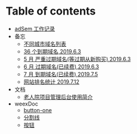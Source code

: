 # Table of contents

- [adSem 工作记录](README.md)
- 备忘
  - [不同城市域名列表](oldpeople/bu-tong-cheng-shi-yu-ming-lie-biao-19613.md)
  - [36 个到期域名,2019.6.3](oldpeople/38-dao-qi-yu-ming.md)
  - [5 月 严重过期域名(等过期从新购买),2019.6.3](oldpeople/9guoqi.md)
  - [6 月 过期域名(已续费),2019.6.3](oldpeople/6yue.md)
  - [7 月 到期域名(已续费),2019.7.5](oldpeople/7yue.md)
  - [网站排名统计 2019.7.12](oldpeople/webCount.md)
- 文档
  - [老人院项目管理后台使用简介](oldpeople/README.md)
- weexDoc
  - [button-one](weex/yinYing.md)
  - [分割线](weex/fenGeLine.md)
  - [按钮](weex/button.md)
